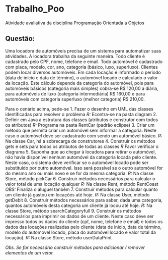 # Trabalho_Poo
Atividade avaliativa da disciplina Programação Orientada a Objetos
## Questão:
Uma locadora de automóveis precisa de um sistema para automatizar suas atividades. A locadora trabalha da seguinte maneira. Todo cliente é cadastrado pelo CPF, nome, telefone e email. Todo automóvel é cadastrado com placa, modelo, cor, ano, categoria (básico, luxo, superluxo). Clientes podem locar diversos automóveis. Em cada locação é informado o período (data de início e data de término), o automóvel locado e calculado o valor da locação. Este cálculo depende da categoria do automóvel, pois para automóveis básicos (categoria mais simples) cobra-se R$ 120,00 a diária, para automóveis de luxo (categoria intermediária) R$ 160,00 e para automóveis com categoria superluxo (melhor categoria) R$ 210,00. 

Para o cenário acima, pede-se
    1. Fazer o desenho em UML das classes identificadas para resolver o problema
        _R:_ Econtra-se na pasta diagram
    2. Definir em Java a estrutura das classes (atributos e construtor com todos os atributos) 
        _R:_ Programa na pasta RentCar (padrão eclipse)
    3. Criar um método que permita criar um automóvel sem informar a categoria. Neste caso o automóvel deve ser cadastrado com sendo um automóvel básico. 
        _R:_ Na classe Car, há a sobrecarga de construtores
    4. Construir os métodos gets e sets para todos os atributos de todas as classes
        _R_ Favor verificar o diagrama
    5. Suponha que ao chegar à locadora para retirar o automóvel, não havia disponível nenhum automóvel da categoria locada pelo cliente. Neste caso, o sistema deve verificar se o automóvel locado pode ser substituído por outro automóvel. Isso será possível se o outro automóvel for do mesmo ano ou mais novo e se for da mesma categoria. 
    _R:_ Na classe Store, método pickCar
    6. Construir métodos necessários para calcular o valor total de uma locação qualquer 
    _R:_ Na classe Rent, método RentCoast
        _OBS:_ Finaliza o aluguel tanbêm
    7. Construir métodos para calcular quanto um cliente já gastou em locações até hoje.
    _R:_ Na classe User, método getDebit
    8. Construir métodos necessários para saber, dada uma categoria, quantos automóveis desta categoria um cliente já locou até hoje. 
    _R:_ Na classe Store, método searchCategoryfull
    9. Construir os métodos necessários para imprimir os dados de um cliente. Neste caso deve ser impresso todos os dados do cliente (cpf, nome, telefone e email) e todos os dados das locações realizadas pelo cliente (data de inicio, data de término, modelo do automóvel locado, placa do automóvel locado e valor total da locação).
    _R:_ Na classe Store, método userDataPrint

_Obs. Se for necessário construir métodos para adicionar / remover elementos de um vetor._
